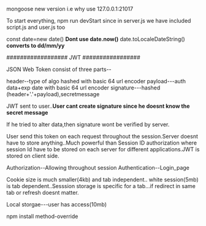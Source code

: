 mongoose new version i.e why use 127.0.0.1:21017

To start everything, npm run devStart since in server.js we have included script.js and user.js too

const date=new date() **Dont use date.now()**
date.toLocaleDateString() **converts to dd/mm/yy**

################## JWT #################

JSON Web Token
consist of three parts--

header--type of algo hashed with basic 64 url encoder
payload---auth data+exp date with basic 64 url encoder
signature---hashed (header+'.'+payload),secretmessage

JWT sent to user..**User cant create signature since he doesnt know the secret message**

If he tried to alter data,then signature wont be verified by server.

User send this token on each request throughout the session.Server doesnt have to store anything..Much powerful than Session ID authorization where session Id have to be stored on each server for different applications.JWT is stored on client side.

Authorization--Allowing throughout session
Authentication--Login_page

Cookie size is much smaller(4kb) and tab independent..
white session(5mb) is tab dependent..Sesssion storage is specific for a tab...if redirect in same tab or refresh doesnt matter.

Local storgae---user has access(10mb)

npm install method-override
